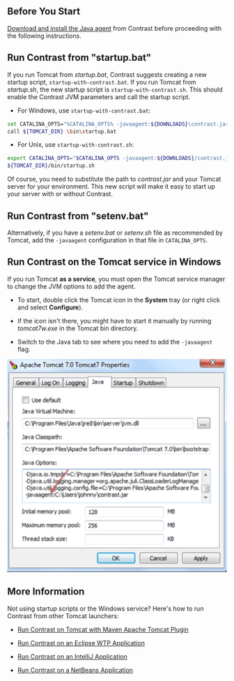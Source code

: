 <!--
title: "Configuration on Tomcat"
description: "Tomcat configuration process using Windows or startup script"
tags: "java agent configuration Tomcat"
-->

## Before You Start 

[Download and install the Java agent](installation-javastandard.html) from Contrast before proceeding with the following instructions.

## Run Contrast from "startup.bat"

If you run Tomcat from *startup.bat*, Contrast suggests creating a new startup script, `startup-with-contrast.bat`. If you run Tomcat from *startup.sh*, the new startup script is `startup-with-contrast.sh`. This should enable the Contrast JVM parameters and call the startup script. 

* For Windows, use `startup-with-contrast.bat`:

``` sh
set CATALINA_OPTS="%CATALINA_OPTS% -javaagent:${DOWNLOADS}\contrast.jar"
call ${TOMCAT_DIR} \bin\startup.bat
```

* For Unix, use `startup-with-contrast.sh`:

``` sh
export CATALINA_OPTS="$CATALINA_OPTS -javaagent:${DOWNLOADS}/contrast.jar"
${TOMCAT_DIR}/bin/startup.sh
```

Of course, you need to substitute the path to *contrast.jar* and your Tomcat server for your environment. This new script will make it easy to start up your server with or without Contrast.

## Run Contrast from "setenv.bat"

Alternatively, if you have a *setenv.bat* or *setenv.sh* file as recommended by Tomcat, add the `-javaagent` configuration in that file in `CATALINA_OPTS`.

## Run Contrast on the Tomcat service in Windows

If you run Tomcat **as a service**, you must open the Tomcat service manager to change the JVM options to add the agent. 

* To start, double click the Tomcat icon in the **System** tray (or right click and select **Configure**). 

* If the icon isn't there, you might have to start it manually by running *tomcat7w.exe* in the Tomcat bin directory.

* Switch to the Java tab to see where you need to add the `-javaagent` flag.

<a href="assets/images/KB2-a01_2.png" rel="lightbox" title="Tomcat Properties"><img class="thumbnail" src="assets/images/KB2-a01_2.png"/></a>

## More Information

Not using startup scripts or the Windows service? Here's how to run Contrast from other Tomcat launchers:

- [Run Contrast on Tomcat with Maven Apache Tomcat Plugin](installation-javaserver.html#apache)

- [Run Contrast on an Eclipse WTP Application](installation-javaserver.html#eclipse)

- [Run Contrast on an IntelliJ Application](installation-javaserver.html#intellij)

- [Run Contrast on a NetBeans Application](installation-javaserver.html#netbeans)
